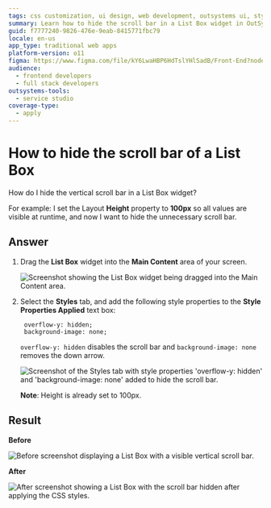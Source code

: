 ```yaml
---
tags: css customization, ui design, web development, outsystems ui, style customization
summary: Learn how to hide the scroll bar in a List Box widget in OutSystems 11 (O11) by adjusting style properties.
guid: f7777240-9826-476e-9eab-8415771fbc79
locale: en-us
app_type: traditional web apps
platform-version: o11
figma: https://www.figma.com/file/kY6LwaHBP6HdTslYHlSadB/Front-End?node-id=844:29
audience:
  - frontend developers
  - full stack developers
outsystems-tools:
  - service studio
coverage-type:
  - apply
---
```


# How to hide the scroll bar of a List Box

How do I hide the vertical scroll bar in a List Box widget?

For example: I set the Layout **Height** property to **100px** so all values are visible at runtime, and now I want to hide the unnecessary scroll bar.

## Answer

1. Drag the **List Box** widget into the **Main Content** area of your screen.

    ![Screenshot showing the List Box widget being dragged into the Main Content area.](images/hide-scrollbar-listbox-2-ss.png "Dragging List Box Widget")

1. Select the **Styles** tab, and add the following style properties to the **Style Properties Applied** text box:

        overflow-y: hidden;
        background-image: none;

    `overflow-y: hidden` disables the scroll bar and  `background-image: none` removes the down arrow.

    ![Screenshot of the Styles tab with style properties 'overflow-y: hidden' and 'background-image: none' added to hide the scroll bar.](images/hide-scrollbar-listbox-1-ss.png "Adding Style Properties")

    **Note**: Height is already set to 100px.

## Result

**Before**

![Before screenshot displaying a List Box with a visible vertical scroll bar.](images/hide-scrollbar-listbox-3-ss.png "List Box with Scroll Bar")

**After**

![After screenshot showing a List Box with the scroll bar hidden after applying the CSS styles.](images/hide-scrollbar-listbox-4-ss.png "List Box without Scroll Bar")
